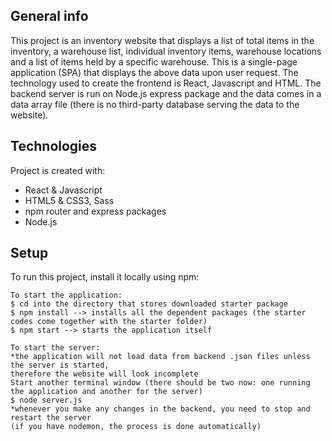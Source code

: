 ## General info
This project is an inventory website that displays a list of total items in the inventory, a warehouse list, individual inventory items, warehouse locations and a list of items held by a specific warehouse. This is a single-page application (SPA) that displays the above data upon user request. The technology used to create the frontend is React, Javascript and HTML. The backend server is run on Node.js express package and the data comes in a data array file (there is no third-party database serving the data to the website).
	
## Technologies
Project is created with:
* React & Javascript
* HTML5 & CSS3, Sass
* npm router and express packages
* Node.js
	
## Setup
To run this project, install it locally using npm:

```
To start the application:
$ cd into the directory that stores downloaded starter package
$ npm install --> installs all the dependent packages (the starter codes come together with the starter folder)
$ npm start --> starts the application itself

To start the server:
*the application will not load data from backend .json files unless the server is started,
therefore the website will look incomplete
Start another terminal window (there should be two now: one running the application and another for the server)
$ node server.js
*whenever you make any changes in the backend, you need to stop and restart the server 
(if you have nodemon, the process is done automatically)

```
 